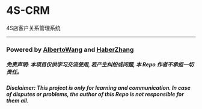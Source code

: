 # 4S-CRM
4S店客户关系管理系统

---
### Powered by [AlbertoWang](https://github.com/AlbertoWang) and [HaberZhang](https://github.com/haber8023)
##### ***免责声明: 本项目仅供学习交流使用, 若产生纠纷或问题, 本 Repo 作者不承担一切责任。***
##### ***Disclaimer: This project is only for learning and communication. In case of disputes or problems, the author of this Repo is not responsible for them all.***
